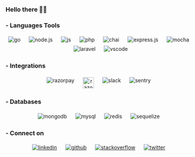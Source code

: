 ### Hello there  <g-emoji class="g-emoji" alias="woman_technologist" fallback-src="https://github.githubassets.com/images/icons/emoji/unicode/1f469-1f4bb.png">👩‍💻</g-emoji> 


<!-- Currently A backend developer and <img src="https://img.shields.io/badge/Freelancer-29B2FE?style=for-the-badge&logo=Freelancer&logoColor=white" alt="freelancer" style="vertical-align:bottom; margin:4px">
 -->
### - Languages Tools

<p align="center">
  <!-- For more icons please follow  https://github.com/MikeCodesDotNET/ColoredBadges -->
  <img src="https://img.shields.io/badge/Go-00ADD8?style=for-the-badge&logo=go&logoColor=white" alt="go" style="vertical-align:top; margin:4px"> &ensp;
    <img src="https://img.shields.io/badge/Node.js-339933?style=for-the-badge&logo=nodedotjs&logoColor=white" alt="node.js" style="vertical-align:top; margin:4px"> &ensp;
  <img src="https://img.shields.io/badge/JavaScript-323330?style=for-the-badge&logo=javascript&logoColor=F7DF1E" alt="js" style="vertical-align:top; margin:4px"> &ensp;
   <img src ="https://img.shields.io/badge/PHP-777BB4?style=for-the-badge&logo=php&logoColor=white" alt="php" style= "vertical-align:top; margin:4px"> &ensp; 
  <img src="https://img.shields.io/badge/chai-A30701?style=for-the-badge&logo=chai&logoColor=white" alt="chai" style="vertical-align:top; margin:4px"> &ensp;
  <img src="https://img.shields.io/badge/Express.js-000000?style=for-the-badge&logo=express&logoColor=white" alt="express.js" style="vertical-align:top; margin:4px"> &ensp;
  <img src="https://img.shields.io/badge/Mocha-8D6748?style=for-the-badge&logo=Mocha&logoColor=white" alt="mocha" style="vertical-align:top; margin:4px"> &ensp;
  <img src="https://img.shields.io/badge/Laravel-FF2D20?style=for-the-badge&logo=laravel&logoColor=white" alt="laravel" style="vertical-align:top; margin:4px"> &ensp;
  <img src="https://img.shields.io/badge/VSCode-0078D4?style=for-the-badge&logo=visual%20studio%20code&logoColor=white" alt="vscode" style="vertical-align:top; margin:4px"> 
</p>


### - Integrations 
<p align="center">
  <img src = "https://img.shields.io/badge/Razorpay-02042B?style=for-the-badge&logo=razorpay&logoColor=3395FF" alt="razorpay" style="vertical-align:top; margin:4px"> &ensp;
   <img src = "https://sp-ao.shortpixel.ai/client/to_webp,q_glossy,ret_img/https://www.instamojo.com/blog/wp-content/uploads/logo-06.png" alt="razorpay" style="vertical-align:top; margin:4px; height: 30px;"> &ensp;   
   <img src = "https://img.shields.io/badge/Slack-4A154B?style=for-the-badge&logo=slack&logoColor=white" alt="slack" style="vertical-align:top; margin:4px"> &ensp;
   <img src = "https://img.shields.io/badge/Sentry-black?style=for-the-badge&logo=Sentry&logoColor=#362D59" alt="sentry" style="vertical-align:top; margin:4px"> 
  </p>

### - Databases
<p align="center">
    <img src= "https://img.shields.io/badge/MongoDB-4EA94B?style=for-the-badge&logo=mongodb&logoColor=white" alt="mongodb" style="vertical-align:top; margin:4px"> &ensp;
    <img src= "https://img.shields.io/badge/MySQL-005C84?style=for-the-badge&logo=mysql&logoColor=white" alt="mysql" style="vertical-align:top; margin:4px"> &ensp;
    <img src= "https://img.shields.io/badge/redis-%23DD0031.svg?&style=for-the-badge&logo=redis&logoColor=white" alt="redis" style="vertical-align:top; margin:4px"> &ensp;
    <img src= "https://img.shields.io/badge/Sequelize-52B0E7?style=for-the-badge&logo=Sequelize&logoColor=white" alt="sequelize" style="vertical-align:top; margin:4px">

  
  
</p>



### - Connect on 


<p align="center">
 <a href="https://www.linkedin.com/in/smriti-shikha-946389134/"><img src="https://img.shields.io/badge/LinkedIn-0077B5?style=for-the-badge&logo=linkedin&logoColor=white" alt="linkedin" style="vertical-align:top; margin:4px"></a> &ensp;
 <a href="https://github.com/smritishikha7"><img src="https://img.shields.io/badge/GitHub-100000?style=for-the-badge&logo=github&logoColor=white" alt="github" style="vertical-align:top; margin:4px"></a> &ensp;
 <a href="https://stackoverflow.com/users/17674637/smriti-shikha"><img src="https://img.shields.io/badge/Stack_Overflow-FE7A16?style=for-the-badge&logo=stack-overflow&logoColor=white" alt="stackoverflow" style="vertical-align:top; margin:4px"></a> &ensp;
 <a href="https://twitter.com/smritishikha15"><img src="https://img.shields.io/badge/Twitter-1DA1F2?style=for-the-badge&logo=twitter&logoColor=white" alt="twitter" style="vertical-align:top; margin:4px"></a>

</p>

